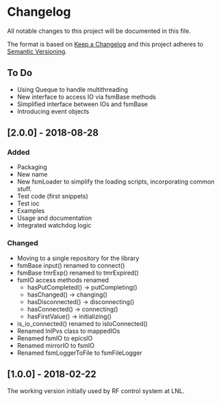 # Changelog
All notable changes to this project will be documented in this file.

The format is based on [Keep a Changelog](http://keepachangelog.com/en/1.0.0/)
and this project adheres to [Semantic Versioning](http://semver.org/spec/v2.0.0.html).

## To Do

- Using Queque to handle multithreading
- New interface to access IO via fsmBase methods
- Simplified interface between IOs and fsmBase
- Introducing event objects

## [2.0.0] - 2018-08-28

### Added

- Packaging
- New name
- New fsmLoader to simplify the loading scripts, incorporating common stuff.
- Test code (first snippets)
- Test ioc
- Examples
- Usage and documentation
- Integrated watchdog logic

### Changed

- Moving to a single repository for the library
- fsmBase input() renamed to connect()
- fsmBase tmrExp() renamed to tmrExpired()
- fsmIO access methods renamed
    - hasPutCompleted() -> putCompleting()
    - hasChanged() -> changing()
    - hasDisconnected() -> disconnecting()
    - hasConnected() -> connecting()
    - hasFirstValue() -> initializing()
- is_io_connected() renamed to isIoConnected()
- Renamed lnlPvs class to mappedIOs
- Renamed fsmIO to epicsIO
- Renamed mirrorIO to fsmIO
- Renamed fsmLoggerToFile to fsmFileLogger


## [1.0.0] - 2018-02-22

The working version initially used by RF control system at LNL.